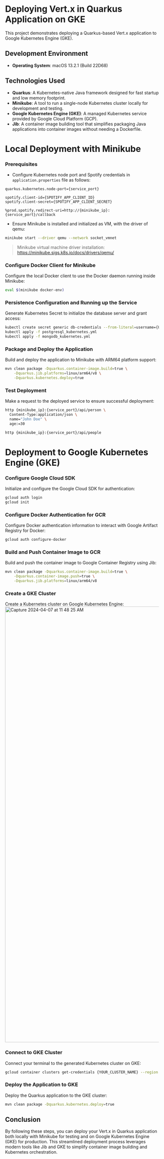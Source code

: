 Deploying Vert.x in Quarkus Application on GKE
=======================================

This project demonstrates deploying a Quarkus-based Vert.x application to Google Kubernetes Engine (GKE).

## Development Environment
- **Operating System**: macOS 13.2.1 (Build 22D68)

## Technologies Used
- **Quarkus**: A Kubernetes-native Java framework designed for fast startup and low memory footprint.
- **Minikube**: A tool to run a single-node Kubernetes cluster locally for development and testing.
- **Google Kubernetes Engine (GKE)**: A managed Kubernetes service provided by Google Cloud Platform (GCP).
- **Jib**: A container image building tool that simplifies packaging Java applications into container images without needing a Dockerfile.

# Local Deployment with Minikube

### Prerequisites
- Configure Kubernetes node port and Spotify credentials in `application.properties` file as follows:
```properties
quarkus.kubernetes.node-port={service_port}

spotify.client-id={SPOTIFY_APP_CLIENT_ID}
spotify.client-secret={SPOTIFY_APP_CLIENT_SECRET}

%prod.spotify.redirect-uri=http://{minikube_ip}:{service_port}/callback
```

- Ensure Minikube is installed and initialized as VM, with the driver of qemu:  
```bash
minikube start --driver qemu --network socket_vmnet
```
> Minikube virtual machine driver installation: https://minikube.sigs.k8s.io/docs/drivers/qemu/
 
### Configure Docker Client for Minikube
Configure the local Docker client to use the Docker daemon running inside Minikube:
```bash
eval $(minikube docker-env)
```

### Persistence Configuration and Running up the Service
Generate Kubernetes Secret to initialize the database server and grant access:
```bash
kubectl create secret generic db-credentials --from-literal=username={USERNAME} --from-literal=password={PASSWORD}
kubectl apply -f postgresql_kubernetes.yml
kubectl apply -f mongodb_kubernetes.yml  
``` 

### Package and Deploy the Application
Build and deploy the application to Minikube with ARM64 platform support:
```bash
mvn clean package -Dquarkus.container-image.build=true \
    -Dquarkus.jib.platforms=linux/arm64/v8 \
    -Dquarkus.kubernetes.deploy=true
```

### Test Deployment
Make a request to the deployed service to ensure successful deployment:
```bash
http {minikube_ip}:{service_port}/api/person \
  Content-Type:application/json \
  name="John Doe" \
  age:=30

http {minikube_ip}:{service_port}/api/people   
```

# Deployment to Google Kubernetes Engine (GKE)

### Configure Google Cloud SDK
Initialize and configure the Google Cloud SDK for authentication:
```bash
gcloud auth login
gcloud init
```

### Configure Docker Authentication for GCR
Configure Docker authentication information to interact with Google Artifact Registry for Docker:
```bash
gcloud auth configure-docker
```

### Build and Push Container Image to GCR
Build and push the container image to Google Container Registry using Jib:
```bash
mvn clean package -Dquarkus.container-image.build=true \
    -Dquarkus.container-image.push=true \
    -Dquarkus.jib.platforms=linux/arm64/v8
```

### Create a GKE Cluster
Create a Kubernetes cluster on Google Kubernetes Engine:
<img width="1423" alt="Capture 2024-04-07 at 11 48 25 AM" src="https://github.com/CynicDog/Vertx-Quarkus-GKE/assets/96886982/d9d05f46-4f13-4736-a6dc-8a89201b9208">


### Connect to GKE Cluster
Connect your terminal to the generated Kubernetes cluster on GKE:
```bash
gcloud container clusters get-credentials {YOUR_CLUSTER_NAME} --region {YOUR_REGION} --project {YOUR_PROJECT_ID}
```

### Deploy the Application to GKE
Deploy the Quarkus application to the GKE cluster:
```bash
mvn clean package -Dquarkus.kubernetes.deploy=true
```

## Conclusion
By following these steps, you can deploy your Vert.x in Quarkus application both locally with Minikube for testing and on Google Kubernetes Engine (GKE) for production. This streamlined deployment process leverages modern tools like Jib and GKE to simplify container image building and Kubernetes orchestration.


